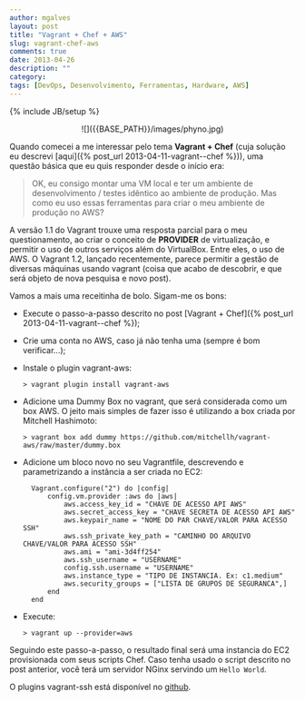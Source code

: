 ```yaml
---
author: mgalves
layout: post
title: "Vagrant + Chef + AWS"
slug: vagrant-chef-aws
comments: true
date: 2013-04-26
description: ""
category: 
tags: [DevOps, Desenvolvimento, Ferramentas, Hardware, AWS]
---
```

{% include JB/setup %}

<div style="text-align: center;" markdown="1">
    ![]({{BASE_PATH}}/images/phyno.jpg)
</div>

Quando comecei a me interessar pelo tema __Vagrant + Chef__ (cuja solução eu descrevi [aqui]({% post_url 2013-04-11-vagrant--chef %})), uma questão básica que eu quis responder desde o início era:


> OK, eu consigo montar uma VM local e ter um ambiente de desenvolvimento / testes idêntico ao ambiente de produção. 
> Mas como eu uso essas ferramentas para criar o meu ambiente de produção no AWS?

A versão 1.1 do Vagrant trouxe uma resposta parcial para o meu questionamento, ao criar o conceito de __PROVIDER__ de virtualização, e permitir o uso de outros serviços além do VirtualBox. Entre eles, o uso de AWS. O Vagrant 1.2, lançado recentemente, parece permitir a gestão de diversas máquinas usando vagrant (coisa que acabo de descobrir, e que será objeto de nova pesquisa e novo post).

Vamos a mais uma receitinha de bolo. Sigam-me os bons:

- Execute o passo-a-passo descrito no post [Vagrant + Chef]({% post_url 2013-04-11-vagrant--chef %});

- Crie uma conta no AWS, caso já não tenha uma (sempre é bom verificar...);

- Instale o plugin vagrant-aws:
    
    `> vagrant plugin install vagrant-aws`

- Adicione uma Dummy Box no vagrant, que será considerada como um box AWS. O jeito mais simples de fazer isso é utilizando a box criada por Mitchell Hashimoto:
    
    `> vagrant box add dummy https://github.com/mitchellh/vagrant-aws/raw/master/dummy.box`


- Adicione um bloco novo no seu Vagrantfile, descrevendo e parametrizando a instância a ser criada no EC2:
    
        Vagrant.configure("2") do |config|
            config.vm.provider :aws do |aws|
                aws.access_key_id = "CHAVE DE ACESSO API AWS"
                aws.secret_access_key = "CHAVE SECRETA DE ACESSO API AWS"
                aws.keypair_name = "NOME DO PAR CHAVE/VALOR PARA ACESSO SSH"
                aws.ssh_private_key_path = "CAMINHO DO ARQUIVO CHAVE/VALOR PARA ACESSO SSH"
                aws.ami = "ami-3d4ff254"
                aws.ssh_username = "USERNAME"
                config.ssh.username = "USERNAME"
                aws.instance_type = "TIPO DE INSTANCIA. Ex: c1.medium"
                aws.security_groups = ["LISTA DE GRUPOS DE SEGURANCA",]
            end
        end

- Execute:
    
    `> vagrant up --provider=aws`


Seguindo este passo-a-passo, o resultado final será uma instancia do EC2 provisionada com seus scripts Chef. Caso tenha usado o script descrito no post anterior, você terá um servidor NGinx servindo um `Hello World`. 

O plugins vagrant-ssh está disponível no [github](https://github.com/mitchellh/vagrant-aws/blob/).